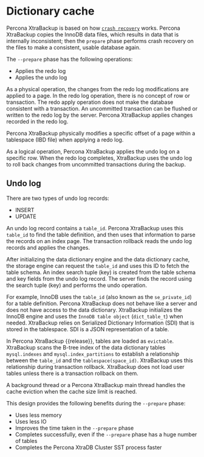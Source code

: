 # Dictionary cache 

Percona XtraBackup is based on how [`crash recovery`](https://dev.mysql.com/doc/refman/8.1/en/glossary.html#glos_crash_recovery) works. Percona XtraBackup copies the InnoDB data files, which results in data that is internally inconsistent; then the `prepare` phase performs crash recovery on the files to make a consistent, usable database again.

The `--prepare` phase has the following operations:

* Applies the redo log
* Applies the undo log

As a physical operation, the changes from the redo log modifications are applied to a page. In the redo log operation, there is no concept of row or transaction. The redo apply operation does not make the database consistent with a transaction. An uncommitted transaction can be flushed or written to the redo log by the server. Percona XtraBackup applies changes recorded in the redo log.

Percona XtraBackup physically modifies a specific offset of a page within a tablespace (IBD file) when applying a redo log. 

As a logical operation, Percona XtraBackup applies the undo log on a specific row. When the redo log completes, XtraBackup uses the undo log to roll back changes from uncommitted transactions during the backup.

## Undo log

There are two types of undo log records:

* INSERT
* UPDATE

An undo log record contains a `table_id`. Percona XtraBackup uses this `table_id` to find the table definition, and then uses that information to parse the records on an index page. The transaction rollback reads the undo log records and applies the changes. 

After initializing the data dictionary engine and the data dictionary cache, the storage engine can request the `table_id` and uses this ID to fetch the table schema. An index search tuple (key) is created from the table schema and key fields from the undo log record. The server finds the record using the search tuple (key) and performs the undo operation.

For example, InnoDB uses the `table_id` (also known as the `se_private_id`) for a table definition. Percona XtraBackup does not behave like a server and does not have access to the data dictionary. XtraBackup initializes the InnoDB engine and uses the `InnoDB table object` (`dict_table_t`) when needed. XtraBackup relies on Serialized Dictionary Information (SDI) that is stored in the tablespace. SDI is a JSON representation of a table.

In Percona XtraBackup {{release}}, tables are loaded as `evictable`. XtraBackup scans the B-tree index of the data dictionary tables `mysql.indexes` and `mysql.index_partitions` to establish a relationship between the `table_id` and the `tablespace(space_id)`. XtraBackup uses this relationship during transaction rollback. XtraBackup does not load user tables unless there is a transaction rollback on them.

A background thread or a Percona XtraBackup main thread handles the cache eviction when the cache size limit is reached.

This  design provides the following benefits during the `--prepare` phase:

* Uses less memory
* Uses less IO
* Improves the time taken in the `--prepare` phase
* Completes successfully, even if the `--prepare` phase has a huge number of tables
* Completes the Percona XtraDB Cluster SST process faster


